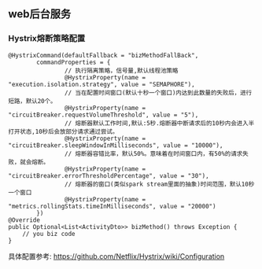 ## web后台服务

### Hystrix熔断策略配置

    @HystrixCommand(defaultFallback = "bizMethodFallBack",
            commandProperties = {
                    // 执行隔离策略，信号量,默认线程池策略
                    @HystrixProperty(name = "execution.isolation.strategy", value = "SEMAPHORE"),
                    // 当在配置时间窗口(默认十秒一个窗口)内达到此数量的失败后，进行短路，默认20个。
                    @HystrixProperty(name = "circuitBreaker.requestVolumeThreshold", value = "5"),
                    // 熔断器默认工作时间,默认:5秒.熔断器中断请求后的10秒内会进入半打开状态,10秒后会放部分请求通过尝试。
                    @HystrixProperty(name = "circuitBreaker.sleepWindowInMilliseconds", value = "10000"),
                    // 熔断器容错比率，默认50%。意味着在时间窗口内，有50%的请求失败，就会熔断。
                    @HystrixProperty(name = "circuitBreaker.errorThresholdPercentage", value = "30"),
                    // 熔断器的窗口(类似spark stream里面的抽象)时间范围，默认10秒一个窗口
                    @HystrixProperty(name = "metrics.rollingStats.timeInMilliseconds", value = "20000")
            })
    @Override
    public Optional<List<ActivityDto>> bizMethod() throws Exception {
        // you biz code
    }
    
具体配置参考: https://github.com/Netflix/Hystrix/wiki/Configuration